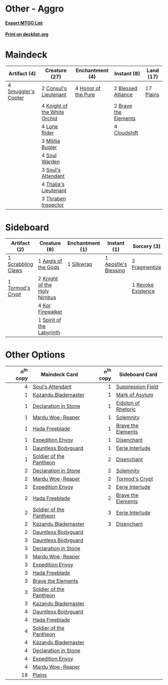 # Other - Aggro

#### [Export MTGO List](../collection/Other%20-%20Aggro/Other%20-%20Aggro.txt)
#### [Print on decklist.org](http://decklist.org/?deckmain=2%09Blessed%20Alliance%0A2%09Brave%20the%20Elements%0A4%09Cloudshift%0A2%09Consul's%20Lieutenant%0A4%09Honor%20of%20the%20Pure%0A4%09Knight%20of%20the%20White%20Orchid%0A4%09Lone%20Rider%0A3%09Militia%20Bugler%0A17%09Plains%0A4%09Smuggler's%20Copter%0A4%09Soul%20Warden%0A3%09Soul's%20Attendant%0A4%09Thalia's%20Lieutenant%0A3%09Thraben%20Inspector&deckside=1%09Aegis%20of%20the%20Gods%0A1%09Apostle's%20Blessing%0A2%09Fragmentize%0A2%09Knight%20of%20the%20Holy%20Nimbus%0A4%09Kor%20Firewalker%0A1%09Revoke%20Existence%0A1%09Scrabbling%20Claws%0A1%09Silkwrap%0A1%09Spirit%20of%20the%20Labyrinth%0A1%09Tormod's%20Crypt)
# Maindeck

|                                         Artifact (4)                                         |                                             Creature (27)                                             |                                       Enchantment (4)                                        |                                          Instant (8)                                          |                                     Land (17)                                      |
|----------------------------------------------------------------------------------------------|-------------------------------------------------------------------------------------------------------|----------------------------------------------------------------------------------------------|-----------------------------------------------------------------------------------------------|------------------------------------------------------------------------------------|
|4 [Smuggler's Copter](http://gatherer.wizards.com/Pages/Card/Details.aspx?multiverseid=417808)|2 [Consul's Lieutenant](http://gatherer.wizards.com/Pages/Card/Details.aspx?multiverseid=398446)       |4 [Honor of the Pure](http://gatherer.wizards.com/Pages/Card/Details.aspx?multiverseid=382186)|2 [Blessed Alliance](http://gatherer.wizards.com/Pages/Card/Details.aspx?multiverseid=414302)  |17 [Plains](http://gatherer.wizards.com/Pages/Card/Details.aspx?multiverseid=439601)|
|                                                                                              |4 [Knight of the White Orchid](http://gatherer.wizards.com/Pages/Card/Details.aspx?multiverseid=243423)|                                                                                              |2 [Brave the Elements](http://gatherer.wizards.com/Pages/Card/Details.aspx?multiverseid=389450)|                                                                                    |
|                                                                                              |4 [Lone Rider](http://gatherer.wizards.com/Pages/Card/Details.aspx?multiverseid=414324)                |                                                                                              |4 [Cloudshift](http://gatherer.wizards.com/Pages/Card/Details.aspx?multiverseid=441996)        |                                                                                    |
|                                                                                              |3 [Militia Bugler](http://gatherer.wizards.com/Pages/Card/Details.aspx?multiverseid=447165)            |                                                                                              |                                                                                               |                                                                                    |
|                                                                                              |4 [Soul Warden](http://gatherer.wizards.com/Pages/Card/Details.aspx?multiverseid=205351)               |                                                                                              |                                                                                               |                                                                                    |
|                                                                                              |3 [Soul's Attendant](http://gatherer.wizards.com/Pages/Card/Details.aspx?multiverseid=193499)          |                                                                                              |                                                                                               |                                                                                    |
|                                                                                              |4 [Thalia's Lieutenant](http://gatherer.wizards.com/Pages/Card/Details.aspx?multiverseid=409783)       |                                                                                              |                                                                                               |                                                                                    |
|                                                                                              |3 [Thraben Inspector](http://gatherer.wizards.com/Pages/Card/Details.aspx?multiverseid=409784)         |                                                                                              |                                                                                               |                                                                                    |


# Sideboard

|                                        Artifact (2)                                         |                                             Creature (8)                                             |                                   Enchantment (1)                                   |                                          Instant (1)                                          |                                         Sorcery (3)                                         |
|---------------------------------------------------------------------------------------------|------------------------------------------------------------------------------------------------------|-------------------------------------------------------------------------------------|-----------------------------------------------------------------------------------------------|---------------------------------------------------------------------------------------------|
|1 [Scrabbling Claws](http://gatherer.wizards.com/Pages/Card/Details.aspx?multiverseid=451173)|1 [Aegis of the Gods](http://gatherer.wizards.com/Pages/Card/Details.aspx?multiverseid=380364)        |1 [Silkwrap](http://gatherer.wizards.com/Pages/Card/Details.aspx?multiverseid=394699)|1 [Apostle's Blessing](http://gatherer.wizards.com/Pages/Card/Details.aspx?multiverseid=397768)|2 [Fragmentize](http://gatherer.wizards.com/Pages/Card/Details.aspx?multiverseid=417587)     |
|1 [Tormod's Crypt](http://gatherer.wizards.com/Pages/Card/Details.aspx?multiverseid=389723)  |2 [Knight of the Holy Nimbus](http://gatherer.wizards.com/Pages/Card/Details.aspx?multiverseid=118907)|                                                                                     |                                                                                               |1 [Revoke Existence](http://gatherer.wizards.com/Pages/Card/Details.aspx?multiverseid=284488)|
|                                                                                             |4 [Kor Firewalker](http://gatherer.wizards.com/Pages/Card/Details.aspx?multiverseid=442010)           |                                                                                     |                                                                                               |                                                                                             |
|                                                                                             |1 [Spirit of the Labyrinth](http://gatherer.wizards.com/Pages/Card/Details.aspx?multiverseid=378399)  |                                                                                     |                                                                                               |                                                                                             |


# Other Options

|*n*<sup>th</sup> copy|                                          Maindeck Card                                           |*n*<sup>th</sup> copy|                                        Sideboard Card                                        |
|--------------------:|--------------------------------------------------------------------------------------------------|--------------------:|----------------------------------------------------------------------------------------------|
|                    4|[Soul's Attendant](http://gatherer.wizards.com/Pages/Card/Details.aspx?multiverseid=193499)       |                    1|[Suppression Field](http://gatherer.wizards.com/Pages/Card/Details.aspx?multiverseid=83617)   |
|                    1|[Kazandu Blademaster](http://gatherer.wizards.com/Pages/Card/Details.aspx?multiverseid=191356)    |                    1|[Mark of Asylum](http://gatherer.wizards.com/Pages/Card/Details.aspx?multiverseid=186615)     |
|                    1|[Declaration in Stone](http://gatherer.wizards.com/Pages/Card/Details.aspx?multiverseid=409750)   |                    1|[Eidolon of Rhetoric](http://gatherer.wizards.com/Pages/Card/Details.aspx?multiverseid=380409)|
|                    1|[Mardu Woe-Reaper](http://gatherer.wizards.com/Pages/Card/Details.aspx?multiverseid=391877)       |                    1|[Solemnity](http://gatherer.wizards.com/Pages/Card/Details.aspx?multiverseid=430711)          |
|                    1|[Hada Freeblade](http://gatherer.wizards.com/Pages/Card/Details.aspx?multiverseid=198400)         |                    1|[Brave the Elements](http://gatherer.wizards.com/Pages/Card/Details.aspx?multiverseid=389450) |
|                    1|[Expedition Envoy](http://gatherer.wizards.com/Pages/Card/Details.aspx?multiverseid=401874)       |                    1|[Disenchant](http://gatherer.wizards.com/Pages/Card/Details.aspx?multiverseid=201162)         |
|                    1|[Dauntless Bodyguard](http://gatherer.wizards.com/Pages/Card/Details.aspx?multiverseid=442902)    |                    1|[Eerie Interlude](http://gatherer.wizards.com/Pages/Card/Details.aspx?multiverseid=409584)    |
|                    1|[Soldier of the Pantheon](http://gatherer.wizards.com/Pages/Card/Details.aspx?multiverseid=373529)|                    2|[Disenchant](http://gatherer.wizards.com/Pages/Card/Details.aspx?multiverseid=201162)         |
|                    2|[Declaration in Stone](http://gatherer.wizards.com/Pages/Card/Details.aspx?multiverseid=409750)   |                    2|[Solemnity](http://gatherer.wizards.com/Pages/Card/Details.aspx?multiverseid=430711)          |
|                    2|[Mardu Woe-Reaper](http://gatherer.wizards.com/Pages/Card/Details.aspx?multiverseid=391877)       |                    2|[Tormod's Crypt](http://gatherer.wizards.com/Pages/Card/Details.aspx?multiverseid=389723)     |
|                    2|[Expedition Envoy](http://gatherer.wizards.com/Pages/Card/Details.aspx?multiverseid=401874)       |                    2|[Eerie Interlude](http://gatherer.wizards.com/Pages/Card/Details.aspx?multiverseid=409584)    |
|                    2|[Hada Freeblade](http://gatherer.wizards.com/Pages/Card/Details.aspx?multiverseid=198400)         |                    2|[Brave the Elements](http://gatherer.wizards.com/Pages/Card/Details.aspx?multiverseid=389450) |
|                    2|[Soldier of the Pantheon](http://gatherer.wizards.com/Pages/Card/Details.aspx?multiverseid=373529)|                    3|[Eerie Interlude](http://gatherer.wizards.com/Pages/Card/Details.aspx?multiverseid=409584)    |
|                    2|[Kazandu Blademaster](http://gatherer.wizards.com/Pages/Card/Details.aspx?multiverseid=191356)    |                    3|[Disenchant](http://gatherer.wizards.com/Pages/Card/Details.aspx?multiverseid=201162)         |
|                    2|[Dauntless Bodyguard](http://gatherer.wizards.com/Pages/Card/Details.aspx?multiverseid=442902)    |                     |                                                                                              |
|                    3|[Dauntless Bodyguard](http://gatherer.wizards.com/Pages/Card/Details.aspx?multiverseid=442902)    |                     |                                                                                              |
|                    3|[Declaration in Stone](http://gatherer.wizards.com/Pages/Card/Details.aspx?multiverseid=409750)   |                     |                                                                                              |
|                    3|[Mardu Woe-Reaper](http://gatherer.wizards.com/Pages/Card/Details.aspx?multiverseid=391877)       |                     |                                                                                              |
|                    3|[Expedition Envoy](http://gatherer.wizards.com/Pages/Card/Details.aspx?multiverseid=401874)       |                     |                                                                                              |
|                    3|[Hada Freeblade](http://gatherer.wizards.com/Pages/Card/Details.aspx?multiverseid=198400)         |                     |                                                                                              |
|                    3|[Brave the Elements](http://gatherer.wizards.com/Pages/Card/Details.aspx?multiverseid=389450)     |                     |                                                                                              |
|                    3|[Soldier of the Pantheon](http://gatherer.wizards.com/Pages/Card/Details.aspx?multiverseid=373529)|                     |                                                                                              |
|                    3|[Kazandu Blademaster](http://gatherer.wizards.com/Pages/Card/Details.aspx?multiverseid=191356)    |                     |                                                                                              |
|                    4|[Dauntless Bodyguard](http://gatherer.wizards.com/Pages/Card/Details.aspx?multiverseid=442902)    |                     |                                                                                              |
|                    4|[Hada Freeblade](http://gatherer.wizards.com/Pages/Card/Details.aspx?multiverseid=198400)         |                     |                                                                                              |
|                    4|[Soldier of the Pantheon](http://gatherer.wizards.com/Pages/Card/Details.aspx?multiverseid=373529)|                     |                                                                                              |
|                    4|[Kazandu Blademaster](http://gatherer.wizards.com/Pages/Card/Details.aspx?multiverseid=191356)    |                     |                                                                                              |
|                    4|[Declaration in Stone](http://gatherer.wizards.com/Pages/Card/Details.aspx?multiverseid=409750)   |                     |                                                                                              |
|                    4|[Expedition Envoy](http://gatherer.wizards.com/Pages/Card/Details.aspx?multiverseid=401874)       |                     |                                                                                              |
|                    4|[Mardu Woe-Reaper](http://gatherer.wizards.com/Pages/Card/Details.aspx?multiverseid=391877)       |                     |                                                                                              |
|                   18|[Plains](http://gatherer.wizards.com/Pages/Card/Details.aspx?multiverseid=439601)                 |                     |                                                                                              |

